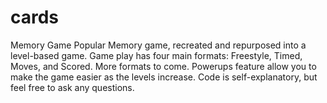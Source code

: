 # cards
Memory Game
Popular Memory game, recreated and repurposed into a level-based game. 
Game play has four main formats: Freestyle, Timed, Moves, and Scored. More formats to come.
Powerups feature allow you to make the game easier as the levels increase.
Code is self-explanatory, but feel free to ask any questions.
